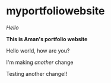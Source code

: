 # myportfoliowebsite
*Hello*

**This is Aman's portfolio website**

Hello world, how are you?

I'm making *another* change

Testing another change!!